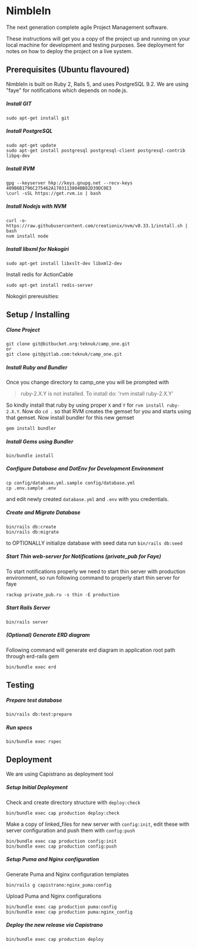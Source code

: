 # NimbleIn
The next generation complete agile Project Management software.

These instructions will get you a copy of the project up and running on your 
local machine for development and testing purposes. See deployment for notes 
on how to deploy the project on a live system.


## Prerequisites (Ubuntu flavoured)

NimbleIn is built on Ruby 2, Rails 5, and uses PostgreSQL 9.2. We are using 
"faye" for notifications which depends on node.js.

##### Install GIT

    sudo apt-get install git

##### Install PostgreSQL

    sudo apt-get update
    sudo apt-get install postgresql postgresql-client postgresql-contrib libpq-dev

##### Install RVM

    gpg --keyserver hkp://keys.gnupg.net --recv-keys 409B6B1796C275462A1703113804BB82D39DC0E3
    \curl -sSL https://get.rvm.io | bash

##### Install Nodejs with NVM 

    curl -o- https://raw.githubusercontent.com/creationix/nvm/v0.33.1/install.sh | bash
    nvm install node

##### Install libxml for Nokogiri

    sudo apt-get install libxslt-dev libxml2-dev

Install redis for ActionCable

    sudo apt-get install redis-server

Nokogiri prereuisities:

## Setup / Installing

##### Clone Project

    git clone git@bitbucket.org:teknuk/camp_one.git
    or
    git clone git@gitlab.com:teknuk/camp_one.git

##### Install Ruby and Bundler

Once you change directory to camp_one you will be prompted with 
> ruby-2.X.Y is not installed.
> To install do: 'rvm install ruby-2.X.Y'

So kindly install that ruby by using proper `X` and `Y` for 
`rvm install ruby-2.X.Y`. Now do `cd .` so that RVM creates the gemset for you 
and starts using that gemset. Now install bundler for this new gemset

    gem install bundler

##### Install Gems using Bundler

    bin/bundle install

##### Configure Database and DotEnv for Development Environment 

    cp config/database.yml.sample config/database.yml
    cp .env.sample .env

and edit newly created `database.yml` and `.env` with you credentials.

##### Create and Migrate Database

    bin/rails db:create
    bin/rails db:migrate

to OPTIONALLY initialize database with seed data run `bin/rails db:seed`

##### Start Thin web-server for Notifications (private_pub for Faye) 
To start notifications properly we need to start thin server with production 
environment, so run following command to properly start thin server for faye

    rackup private_pub.ru -s thin -E production

##### Start Rails Server  

    bin/rails server

##### (Optional) Generate ERD diagram
Following command will generate erd diagram in application root path through erd-rails gem

    bin/bundle exec erd

## Testing

##### Prepare test database

    bin/rails db:test:prepare

##### Run specs

    bin/bundle exec rspec


## Deployment
We are using Capistrano as deployment tool

##### Setup Initial Deployment
Check and create directory structure with `deploy:check`

    bin/bundle exec cap production deploy:check

Make a copy of linked_files for new server with `config:init`, edit these with 
server configuration and push them with `config:push`

    bin/bundle exec cap production config:init
    bin/bundle exec cap production config:push

##### Setup Puma and Nginx configuration
Generate Puma and Nginx configuration templates

    bin/rails g capistrano:nginx_puma:config

Upload Puma and Nginx configurations

    bin/bundle exec cap production puma:config
    bin/bundle exec cap production puma:nginx_config


##### Deploy the new release via Capistrano

    bin/bundle exec cap production deploy

